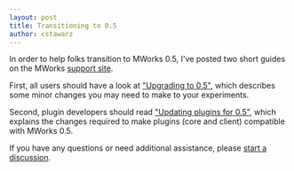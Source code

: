 ```yaml
---
layout: post
title: Transitioning to 0.5
author: cstawarz
---
```


In order to help folks transition to MWorks 0.5, I've posted two short guides on the MWorks [support site](https://mworks.tenderapp.com/).

First, all users should have a look at ["Upgrading to 0.5"](https://mworks.tenderapp.com/kb/installation/upgrading-to-05), which describes some minor changes you may need to make to your experiments.

Second, plugin developers should read ["Updating plugins for 0.5"](https://mworks.tenderapp.com/kb/development/updating-plugins-for-05), which explains the changes required to make plugins (core and client) compatible with MWorks 0.5.

If you have any questions or need additional assistance, please [start a discussion](https://mworks.tenderapp.com/discussion/new).
